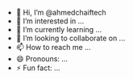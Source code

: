 - 👋 Hi, I’m @ahmedchaiftech
- 👀 I’m interested in ...
- 🌱 I’m currently learning ...
- 💞️ I’m looking to collaborate on ...
- 📫 How to reach me ...
- 😄 Pronouns: ...
- ⚡ Fun fact: ...

<!---
ahmedchaiftech/ahmedchaiftech is a ✨ special ✨ repository because its `README.md` (this file) appears on your GitHub profile.
You can click the Preview link to take a look at your changes.
--->
